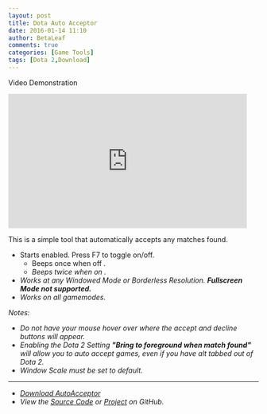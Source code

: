 ```yaml
---
layout: post
title: Dota Auto Acceptor
date: 2016-01-14 11:10
author: BetaLeaf
comments: true
categories: [Game Tools]
tags: [Dota 2,Download]
---
```

Video Demonstration
<iframe src="https://www.youtube.com/embed/KQzyCS31Zg0?autoplay=1" width="480" height="270" frameborder="0" allowfullscreen="allowfullscreen"></iframe>  

This is a simple tool that automatically accepts any matches found.  

  - Starts enabled. Press F7 to toggle on/off. 
    - Beeps once when off <i class="fa fa-toggle-off"/>.  
    - Beeps twice when on <i class="fa fa-toggle-on"/>.
  - Works at any Windowed Mode or Borderless Resolution. **Fullscreen Mode not supported.**  
  - Works on all gamemodes. 

Notes:  

  - Do not have your mouse hover over where the accept and decline buttons will appear.  
  - Enabling the Dota 2 Setting **"Bring to foreground when match found"** will allow you to auto accept games, even if you have alt tabbed out of Dota 2.  
  - Window Scale must be set to default.  

  ---

  - [<i class="fa fa-download"></i> Download AutoAcceptor](https://github.com/BetaLeaf/Dota-2-Game-Tools/blob/master/AutoAcceptor.exe?raw=true)  
  - View the [<i class="fa fa-file-code-o"></i> Source Code](https://github.com/BetaLeaf/Dota-2-Game-Tools/blob/master/AutoAcceptor.au3) or [<i class="fa fa-code-fork"></i> Project](https://github.com/BetaLeaf/Dota-2-Game-Tools) on <i class="fa fa-github"></i> GitHub.  